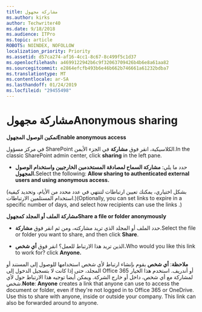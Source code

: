 ```yaml
---
title: مشاركة مجهول
ms.author: kirks
author: Techwriter40
ms.date: 9/18/2018
ms.audience: ITPro
ms.topic: article
ROBOTS: NOINDEX, NOFOLLOW
localization_priority: Priority
ms.assetid: d57ca274-af16-4cc1-8c67-8c499f5c1d37
ms.openlocfilehash: a4699122942b6c9f32063709426b4b6e8a61aa82
ms.sourcegitcommit: e2864efcfb493b6e46b662b746661a61232bdba7
ms.translationtype: MT
ms.contentlocale: ar-SA
ms.lasthandoff: 01/24/2019
ms.locfileid: "29455498"
---
```

# <a name="anonymous-sharing"></a><span data-ttu-id="28f09-102">مشاركة مجهول</span><span class="sxs-lookup"><span data-stu-id="28f09-102">Anonymous sharing</span></span>

 <span data-ttu-id="28f09-103">**تمكين الوصول المجهول**</span><span class="sxs-lookup"><span data-stu-id="28f09-103">**Enable anonymous access**</span></span>
  
<span data-ttu-id="28f09-104">في مركز مسؤول SharePoint الكلاسيكية، انقر فوق **مشاركة** في الجزء الأيمن.</span><span class="sxs-lookup"><span data-stu-id="28f09-104">In the classic SharePoint admin center, click **sharing** in the left pane.</span></span> 
  
- <span data-ttu-id="28f09-105">حدد ما يلي: **مشاركة السماح لمصادقة المستخدمين الخارجيين واستخدام الوصول المجهول.**</span><span class="sxs-lookup"><span data-stu-id="28f09-105">Select the following: **Allow sharing to authenticated external users and using anonymous access.**</span></span>
  
<span data-ttu-id="28f09-106">(بشكل اختياري، يمكنك تعيين ارتباطات لتنتهي في عدد محدد من الأيام، وتحديد كيفية استخدام المستلمين الارتباطات.)</span><span class="sxs-lookup"><span data-stu-id="28f09-106">(Optionally, you can set links to expire in a specific number of days, and select how recipients can use the links .)</span></span>
    
 <span data-ttu-id="28f09-107">**مشاركة الملف أو المجلد كمجهول**</span><span class="sxs-lookup"><span data-stu-id="28f09-107">**Share a file or folder anonymously**</span></span>
  
- <span data-ttu-id="28f09-108">حدد الملف أو المجلد الذي تريد مشاركته، ومن ثم انقر فوق **مشاركة**.</span><span class="sxs-lookup"><span data-stu-id="28f09-108">Select the file or folder you want to share, and then click **Share**.</span></span> 
    
- <span data-ttu-id="28f09-109">الذين تريد هذا الارتباط للعمل؟ انقر فوق **أي شخص.**</span><span class="sxs-lookup"><span data-stu-id="28f09-109">Who would you like this link to work for? click **Anyone.**</span></span>
  
 <span data-ttu-id="28f09-p101">**ملاحظة**: **أي شخص** يقوم بإنشاء ارتباط لأي شخص استخدامها للوصول إلى المستند أو المجلد، حتى إذا كانت لا بتسجيل الدخول إلى Office 365 أو أندريف. استخدم هذا الخيار لمشاركة مع أي شخص، داخل أو خارج الشركة. ويمكن أيضا توجيه هذا الارتباط حول لأي شخص.</span><span class="sxs-lookup"><span data-stu-id="28f09-p101">**Note**: **Anyone** creates a link that anyone can use to access the document or folder, even if they're not logged in to Office 365 or OneDrive. Use this to share with anyone, inside or outside your company. This link can also be forwarded around to anyone.</span></span> 
    

